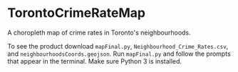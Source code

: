 # TorontoCrimeRateMap
A choropleth map of crime rates in Toronto's neighbourhoods.

To see the product download `mapFinal.py`, `Neighbourhood_Crime_Rates.csv`, and `neighbourhoodsCoords.geojson`. Run `mapFinal.py` and follow the prompts that appear in the terminal. Make sure Python 3 is installed.
